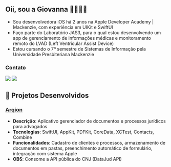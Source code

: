 ## Oii, sou a Giovanna 👋👩🏻‍💻
- Sou desenvolvedora iOS há 2 anos na Apple Developer Academy | Mackenzie, com experiência em UIKit e SwiftUI
- Faço parte do Laboratório JAS3, para o qual estou desenvolvendo um app de gerenciamento de informações médicas e monitoramento remoto do LVAD (Left Ventricular Assist Device)
- Estou cursando o 7º semestre de Sistemas de Informação pela Universidade Presbiteriana Mackenzie

### Contato

<div>
<a href = "mailto:itsgiomicher@gmail.com"><img src="https://img.shields.io/badge/Gmail-D14836?style=for-the-badge&logo=gmail&logoColor=white" target="_blank"></a>
<a href="https://www.linkedin.com/in/giovanna-micher-870102259" target="_blank"><img src="https://img.shields.io/badge/-LinkedIn-%230077B5?style=for-the-badge&logo=linkedin&logoColor=white" target="_blank"></a>
<!--<a href="https://wa.me/5511976590460" target="_blank"><img src="https://img.shields.io/badge/WhatsApp-25D366?style=for-the-badge&logo=whatsapp&logoColor=white" target="_blank"></a>-->
</div>

## 📱 Projetos Desenvolvidos
### [Arqion](https://apps.apple.com/br/app/arqion/id6726994621?mt=12)
- **Descrição**: Aplicativo gerenciador de documentos e processos jurídicos para advogados
- **Tecnologias**: SwiftUI, AppKit, PDFKit, CoreData, XCTest, Contacts, Combine
- **Funcionalidades**: Cadastro de clientes e processos, armazenamento de documentos em pastas, preenchimento automático de formulário, integração com sistema Apple
- **OBS**: Consome a API pública do CNJ (DataJud API)

<!--
**citricgio/citricgio** is a ✨ _special_ ✨ repository because its `README.md` (this file) appears on your GitHub profile.

Here are some ideas to get you started:

- 🔭 I’m currently working on ...
- 🌱 I’m currently learning ...
- 👯 I’m looking to collaborate on ...
- 🤔 I’m looking for help with ...
- 💬 Ask me about ...
- 📫 How to reach me: ...
- 😄 Pronouns: ...
- ⚡ Fun fact: ...
-->
